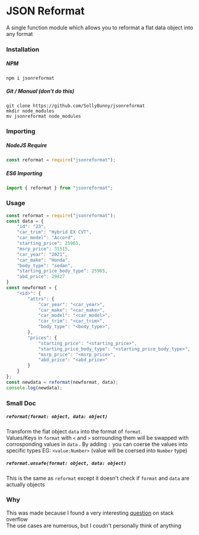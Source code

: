 # JSON Reformat
A single function module which allows you to reformat a flat data object into any format

### Installation
##### NPM
`npm i jsonreformat`
##### Git / Manual (don't do this)
```
git clone https://github.com/SollyBunny/jsonreformat
mkdir node_modules
mv jsonreformat node_modules
```

### Importing
##### NodeJS Require
```js
const reformat = require("jsonreformat");
```
##### ES6 Importing
```js
import { reformat } from "jsonreformat";
```

### Usage
```js
const reformat = require("jsonreformat");
const data = {
	"id": "23",
	"car_trim": "Hybrid EX CVT",
	"car_model": "Accord",
	"starting_price": 25965,
	"msrp_price": 31515,
	"car_year": "2021",
	"car_make": "Honda",
	"body_type": "sedan",
	"starting_price_body_type": 25965,
	"abd_price": 29427
}
const newformat = {
	"<id>": {
		"attrs": {
			"car_year": "<car_year>",
			"car_make": "<car_make>",
			"car_model": "<car_model>",
			"car_trim": "<car_trim>",
			"body_type": "<body_type>",
		},
		"prices": {
			"starting_price": "<starting_price>",
			"starting_price_body_type": "<starting_price_body_type>",
			"msrp_price": "<msrp_price>",
			"abd_price": "<abd_price>"
		}
	}
};
const newdata = reformat(newformat, data);
console.log(newdata);
```

### Small Doc
##### `reformat(format: object, data: object)`
Transform the flat object `data` into the format of `format`.  
Values/Keys in `format` with `<` and `>` sorrounding them will be swapped with corrosponding values in `data`  .
By adding `:` you can coerse the values into specific types EG: `<value:Number>` (value will be coersed into `Number` type)
##### `reformat.unsafe(format: object, data: object)`
This is the same as `reformat` except it doesn't check if `format` and `data` are actually objects

### Why
This was made because I found a very interesting <a href="https://stackoverflow.com/questions/74008267/with-a-flat-json-is-there-a-way-to-convert-it-according-to-the-format-of-a-data">question</a> on stack overflow  
The use cases are numerous, but I coudn't personally think of anything
